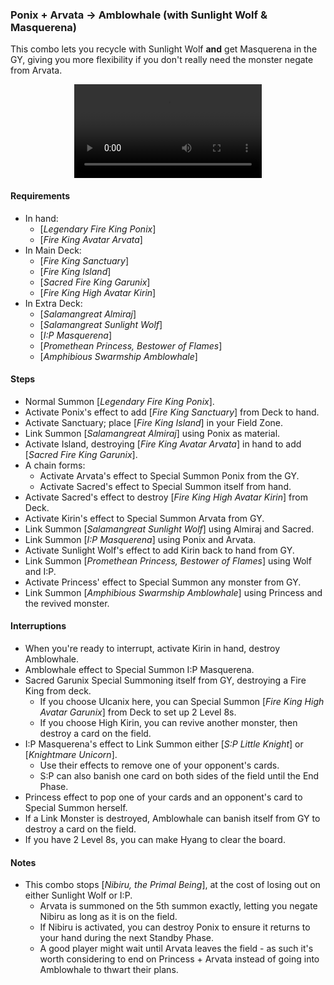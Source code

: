 ### Ponix + Arvata &rarr; Amblowhale (with Sunlight Wolf & Masquerena)

This combo lets you recycle with Sunlight Wolf **and** get Masquerena in the GY, giving you more flexibility if you don't really need the monster negate from Arvata.

<center>
<video controls>
  <source src="amblowhale/ponix-arvata.mp4" type="video/mp4">
  Your browser does not support the MP4 format, or the &lt;video&gt; tag.
</video>
</center>

#### Requirements
- In hand:
    - [_Legendary Fire King Ponix_]
    - [_Fire King Avatar Arvata_]
- In Main Deck:
    - [_Fire King Sanctuary_]
    - [_Fire King Island_]
    - [_Sacred Fire King Garunix_]
    - [_Fire King High Avatar Kirin_]
- In Extra Deck:
    - [_Salamangreat Almiraj_]
    - [_Salamangreat Sunlight Wolf_]
    - [_I:P Masquerena_]
    - [_Promethean Princess, Bestower of Flames_]
    - [_Amphibious Swarmship Amblowhale_]

#### Steps
- Normal Summon [_Legendary Fire King Ponix_].
- Activate Ponix's effect to add [_Fire King Sanctuary_] from Deck to hand.
- Activate Sanctuary; place [_Fire King Island_] in your Field Zone.
- Link Summon [_Salamangreat Almiraj_] using Ponix as material.
- Activate Island, destroying [_Fire King Avatar Arvata_] in hand to add [_Sacred Fire King Garunix_].
- A chain forms:
    - Activate Arvata's effect to Special Summon Ponix from the GY.
    - Activate Sacred's effect to Special Summon itself from hand.
- Activate Sacred's effect to destroy [_Fire King High Avatar Kirin_] from Deck.
- Activate Kirin's effect to Special Summon Arvata from GY.
- Link Summon [_Salamangreat Sunlight Wolf_] using Almiraj and Sacred.
- Link Summon [_I:P Masquerena_] using Ponix and Arvata.
- Activate Sunlight Wolf's effect to add Kirin back to hand from GY.
- Link Summon [_Promethean Princess, Bestower of Flames_] using Wolf and I:P.
- Activate Princess' effect to Special Summon any monster from GY.
- Link Summon [_Amphibious Swarmship Amblowhale_] using Princess and the revived monster.

#### Interruptions
  - When you're ready to interrupt, activate Kirin in hand, destroy Amblowhale.
  - Amblowhale effect to Special Summon I:P Masquerena.
  - Sacred Garunix Special Summoning itself from GY, destroying a Fire King from deck.
    - If you choose Ulcanix here, you can Special Summon [_Fire King High Avatar Garunix_] from Deck to set up 2 Level 8s.
    - If you choose High Kirin, you can revive another monster, then destroy a card on the field.
  - I:P Masquerena's effect to Link Summon either [_S:P Little Knight_] or [_Knightmare Unicorn_].
    - Use their effects to remove one of your opponent's cards.
    - S:P can also banish one card on both sides of the field until the End Phase.
  - Princess effect to pop one of your cards and an opponent's card to Special Summon herself.
  - If a Link Monster is destroyed, Amblowhale can banish itself from GY to destroy a card on the field.
  - If you have 2 Level 8s, you can make Hyang to clear the board.

#### Notes
- This combo stops [_Nibiru, the Primal Being_], at the cost of losing out on either Sunlight Wolf or I:P. 
    - Arvata is summoned on the 5th summon exactly, letting you negate Nibiru as long as it is on the field. 
    - If Nibiru is activated, you can destroy Ponix to ensure it returns to your hand during the next Standby Phase. 
    - A good player might wait until Arvata leaves the field - as such it's worth considering to end on Princess + Arvata instead of going into Amblowhale to thwart their plans.